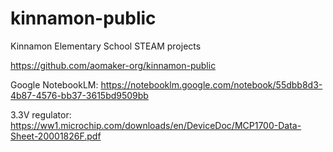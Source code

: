 # kinnamon-public
Kinnamon Elementary School STEAM projects

https://github.com/aomaker-org/kinnamon-public

Google NotebookLM: https://notebooklm.google.com/notebook/55dbb8d3-4b87-4576-bb37-3615bd9509bb

3.3V regulator:
https://ww1.microchip.com/downloads/en/DeviceDoc/MCP1700-Data-Sheet-20001826F.pdf
